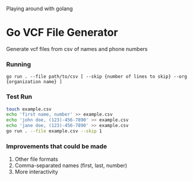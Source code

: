 Playing around with golang

# Go VCF File Generator
Generate vcf files from csv of names and phone numbers

### Running
`go run . --file path/to/csv [ --skip {number of lines to skip} --org {organization name} ]`

### Test Run
```bash
touch example.csv
echo 'first name, number' >> example.csv 
echo 'john doe, (123)-456-7890' >> example.csv
echo 'jane doe, (123)-456-7890' >> example.csv
go run . --file example.csv --skip 1
```

### Improvements that could be made
1. Other file formats
2. Comma-separated names (first, last, number)
3. More interactivity

